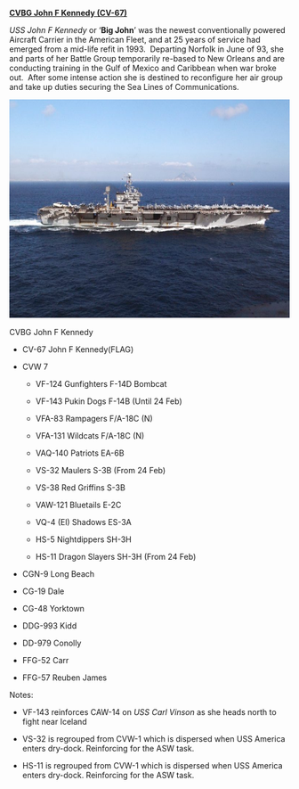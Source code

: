 **[CVBG John F Kennedy
(CV-67)](https://en.wikipedia.org/wiki/USS_John_F._Kennedy_(CV-67))**

*USS John F Kennedy* or ‘**Big John**’ was the newest conventionally
powered Aircraft Carrier in the American Fleet, and at 25 years of
service had emerged from a mid-life refit in 1993.  Departing Norfolk in
June of 93, she and parts of her Battle Group temporarily re-based to
New Orleans and are conducting training in the Gulf of Mexico and
Caribbean when war broke out.  After some intense action she is destined
to reconfigure her air group and take up duties securing the Sea Lines
of Communications.

<img src="/assets\images\nato\us\navy\carriers\jfk\image1.jpg" style="width:6.5in;height:4.08819in" />

CVBG John F Kennedy

-   CV-67 John F Kennedy(FLAG)

-   CVW 7

    -   VF-124 Gunfighters F-14D Bombcat

    -   VF-143 Pukin Dogs F-14B (Until 24 Feb)

    -   VFA-83 Rampagers F/A-18C (N)

    -   VFA-131 Wildcats F/A-18C (N)

    -   VAQ-140 Patriots EA-6B

    -   VS-32 Maulers S-3B (From 24 Feb)

    -   VS-38 Red Griffins S-3B

    -   VAW-121 Bluetails E-2C

    -   VQ-4 (El) Shadows ES-3A

    -   HS-5 Nightdippers SH-3H

    -   HS-11 Dragon Slayers SH-3H (From 24 Feb)

-   CGN-9 Long Beach

-   CG-19 Dale

-   CG-48 Yorktown

-   DDG-993 Kidd

-   DD-979 Conolly

-   FFG-52 Carr

-   FFG-57 Reuben James

Notes:

-   VF-143 reinforces CAW-14 on *USS Carl Vinson* as she heads north to
    fight near Iceland

-   VS-32 is regrouped from CVW-1 which is dispersed when USS America
    enters dry-dock. Reinforcing for the ASW task.

-   HS-11 is regrouped from CVW-1 which is dispersed when USS America
    enters dry-dock. Reinforcing for the ASW task.
